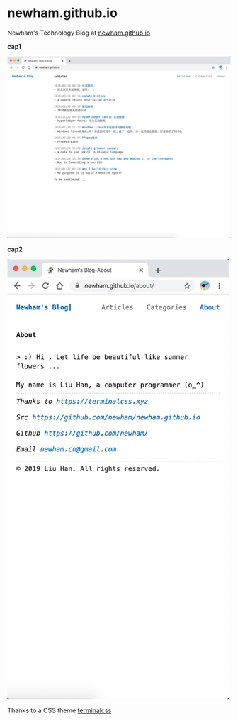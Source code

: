 # newham.github.io
Newham's Technology Blog at [newham.github.io](https://newham.github.io)   

**cap1**

<img src="cap_1.jpg">
  
**cap2**

<img src="cap_2.jpg">

Thanks to a CSS theme [terminalcss](https://terminalcss.xyz)  

